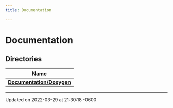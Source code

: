 ```yaml
---
title: Documentation

---
```


# Documentation



## Directories

| Name           |
| -------------- |
| **[Documentation/Doxygen](../Files/dir_f6004bbf18912dd037bd3794c7b86706.md#dir-documentation/doxygen)**  |






-------------------------------

Updated on 2022-03-29 at 21:30:18 -0600
